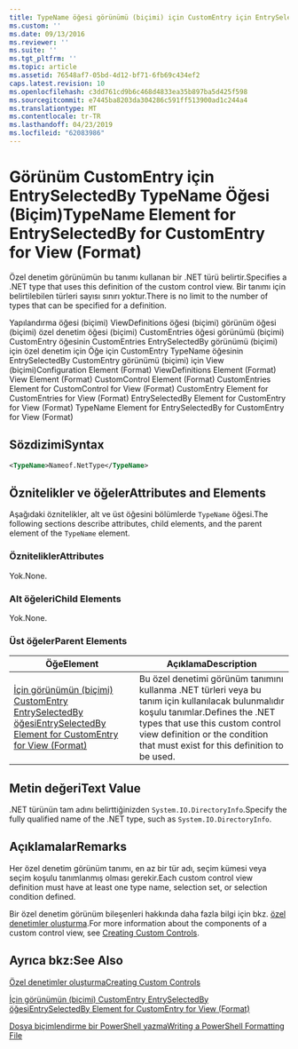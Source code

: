 ```yaml
---
title: TypeName öğesi görünümü (biçimi) için CustomEntry için EntrySelectedBy için | Microsoft Docs
ms.custom: ''
ms.date: 09/13/2016
ms.reviewer: ''
ms.suite: ''
ms.tgt_pltfrm: ''
ms.topic: article
ms.assetid: 76548af7-05bd-4d12-bf71-6fb69c434ef2
caps.latest.revision: 10
ms.openlocfilehash: c3dd761cd9b6c468d4833ea35b897ba5d425f598
ms.sourcegitcommit: e7445ba8203da304286c591ff513900ad1c244a4
ms.translationtype: MT
ms.contentlocale: tr-TR
ms.lasthandoff: 04/23/2019
ms.locfileid: "62083986"
---
```

# <a name="typename-element-for-entryselectedby-for-customentry-for-view-format"></a><span data-ttu-id="6ee04-102">Görünüm CustomEntry için EntrySelectedBy TypeName Öğesi (Biçim)</span><span class="sxs-lookup"><span data-stu-id="6ee04-102">TypeName Element for EntrySelectedBy for CustomEntry for View (Format)</span></span>

<span data-ttu-id="6ee04-103">Özel denetim görünümün bu tanımı kullanan bir .NET türü belirtir.</span><span class="sxs-lookup"><span data-stu-id="6ee04-103">Specifies a .NET type that uses this definition of the custom control view.</span></span> <span data-ttu-id="6ee04-104">Bir tanımı için belirtilebilen türleri sayısı sınırı yoktur.</span><span class="sxs-lookup"><span data-stu-id="6ee04-104">There is no limit to the number of types that can be specified for a definition.</span></span>

<span data-ttu-id="6ee04-105">Yapılandırma öğesi (biçimi) ViewDefinitions öğesi (biçimi) görünüm öğesi (biçimi) özel denetim öğesi (biçimi) CustomEntries öğesi görünümü (biçimi) CustomEntry öğesinin CustomEntries EntrySelectedBy görünümü (biçimi) için özel denetim için Öğe için CustomEntry TypeName öğesinin EntrySelectedBy CustomEntry görünümü (biçimi) için View (biçimi)</span><span class="sxs-lookup"><span data-stu-id="6ee04-105">Configuration Element (Format) ViewDefinitions Element (Format) View Element (Format) CustomControl Element (Format) CustomEntries Element for CustomControl for View (Format) CustomEntry Element for CustomEntries for View (Format) EntrySelectedBy Element for CustomEntry for View (Format) TypeName Element for EntrySelectedBy for CustomEntry for View (Format)</span></span>

## <a name="syntax"></a><span data-ttu-id="6ee04-106">Sözdizimi</span><span class="sxs-lookup"><span data-stu-id="6ee04-106">Syntax</span></span>

```xml
<TypeName>Nameof.NetType</TypeName>
```

## <a name="attributes-and-elements"></a><span data-ttu-id="6ee04-107">Öznitelikler ve öğeler</span><span class="sxs-lookup"><span data-stu-id="6ee04-107">Attributes and Elements</span></span>

<span data-ttu-id="6ee04-108">Aşağıdaki öznitelikler, alt ve üst öğesini bölümlerde `TypeName` öğesi.</span><span class="sxs-lookup"><span data-stu-id="6ee04-108">The following sections describe attributes, child elements, and the parent element of the `TypeName` element.</span></span>

### <a name="attributes"></a><span data-ttu-id="6ee04-109">Öznitelikler</span><span class="sxs-lookup"><span data-stu-id="6ee04-109">Attributes</span></span>

<span data-ttu-id="6ee04-110">Yok.</span><span class="sxs-lookup"><span data-stu-id="6ee04-110">None.</span></span>

### <a name="child-elements"></a><span data-ttu-id="6ee04-111">Alt öğeleri</span><span class="sxs-lookup"><span data-stu-id="6ee04-111">Child Elements</span></span>

<span data-ttu-id="6ee04-112">Yok.</span><span class="sxs-lookup"><span data-stu-id="6ee04-112">None.</span></span>

### <a name="parent-elements"></a><span data-ttu-id="6ee04-113">Üst öğeler</span><span class="sxs-lookup"><span data-stu-id="6ee04-113">Parent Elements</span></span>

|<span data-ttu-id="6ee04-114">Öğe</span><span class="sxs-lookup"><span data-stu-id="6ee04-114">Element</span></span>|<span data-ttu-id="6ee04-115">Açıklama</span><span class="sxs-lookup"><span data-stu-id="6ee04-115">Description</span></span>|
|-------------|-----------------|
|[<span data-ttu-id="6ee04-116">İçin görünümün (biçimi) CustomEntry EntrySelectedBy öğesi</span><span class="sxs-lookup"><span data-stu-id="6ee04-116">EntrySelectedBy Element for CustomEntry for View (Format)</span></span>](./entryselectedby-element-for-customentry-for-customcontrol-for-view-format.md)|<span data-ttu-id="6ee04-117">Bu özel denetimi görünüm tanımını kullanma .NET türleri veya bu tanım için kullanılacak bulunmalıdır koşulu tanımlar.</span><span class="sxs-lookup"><span data-stu-id="6ee04-117">Defines the .NET types that use this custom control view definition or the condition that must exist for this definition to be used.</span></span>|

## <a name="text-value"></a><span data-ttu-id="6ee04-118">Metin değeri</span><span class="sxs-lookup"><span data-stu-id="6ee04-118">Text Value</span></span>

<span data-ttu-id="6ee04-119">.NET türünün tam adını belirttiğinizden `System.IO.DirectoryInfo`.</span><span class="sxs-lookup"><span data-stu-id="6ee04-119">Specify the fully qualified name of the .NET type, such as `System.IO.DirectoryInfo`.</span></span>

## <a name="remarks"></a><span data-ttu-id="6ee04-120">Açıklamalar</span><span class="sxs-lookup"><span data-stu-id="6ee04-120">Remarks</span></span>

<span data-ttu-id="6ee04-121">Her özel denetim görünüm tanımı, en az bir tür adı, seçim kümesi veya seçim koşulu tanımlanmış olması gerekir.</span><span class="sxs-lookup"><span data-stu-id="6ee04-121">Each custom control view definition must have at least one type name, selection set, or selection condition defined.</span></span>

<span data-ttu-id="6ee04-122">Bir özel denetim görünüm bileşenleri hakkında daha fazla bilgi için bkz. [özel denetimler oluşturma](./creating-custom-controls.md).</span><span class="sxs-lookup"><span data-stu-id="6ee04-122">For more information about the components of a custom control view, see [Creating Custom Controls](./creating-custom-controls.md).</span></span>

## <a name="see-also"></a><span data-ttu-id="6ee04-123">Ayrıca bkz:</span><span class="sxs-lookup"><span data-stu-id="6ee04-123">See Also</span></span>

[<span data-ttu-id="6ee04-124">Özel denetimler oluşturma</span><span class="sxs-lookup"><span data-stu-id="6ee04-124">Creating Custom Controls</span></span>](./creating-custom-controls.md)

[<span data-ttu-id="6ee04-125">İçin görünümün (biçimi) CustomEntry EntrySelectedBy öğesi</span><span class="sxs-lookup"><span data-stu-id="6ee04-125">EntrySelectedBy Element for CustomEntry for View (Format)</span></span>](./entryselectedby-element-for-customentry-for-customcontrol-for-view-format.md)

[<span data-ttu-id="6ee04-126">Dosya biçimlendirme bir PowerShell yazma</span><span class="sxs-lookup"><span data-stu-id="6ee04-126">Writing a PowerShell Formatting File</span></span>](./writing-a-powershell-formatting-file.md)
